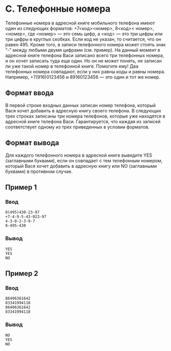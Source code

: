 # C. Телефонные номера

Телефонные номера в адресной книге мобильного телефона имеют один из следующих форматов: +7<код><номер>, 8<код><
номер>, <номер>, где <номер> — это семь цифр, а <код> — это три цифры или три цифры в круглых скобках. Если код не
указан, то считается, что он равен 495. Кроме того, в записи телефонного номера может стоять знак “-” между любыми двумя
цифрами (см. пример). На данный момент в адресной книге телефона Васи записано всего три телефонных номера, и он хочет
записать туда еще один. Но он не может понять, не записан ли уже такой номер в телефонной книге. Помогите ему! Два
телефонных номера совпадают, если у них равны коды и равны номера. Например, +7(916)0123456 и 89160123456 — это один и
тот же номер.

## Формат ввода

В первой строке входных данных записан номер телефона, который Вася хочет добавить в адресную книгу своего телефона. В
следующих трех строках записаны три номера телефонов, которые уже находятся в адресной книге телефона Васи.
Гарантируется, что каждая из записей соответствует одному из трех приведенных в условии форматов.

## Формат вывода

Для каждого телефонного номера в адресной книге выведите YES (заглавными буквами), если он совпадает с тем телефонным
номером, который Вася хочет добавить в адресную книгу или NO (заглавными буквами) в противном случае.

## Пример 1

### Ввод

    8(495)430-23-97
    +7-4-9-5-43-023-97
    4-3-0-2-3-9-7
    8-495-430

### Вывод

    YES
    YES
    NO

## Пример 2

### Ввод

    86406361642
    83341994118
    86406361642
    83341994118

### Вывод

    NO
    YES
    NO
